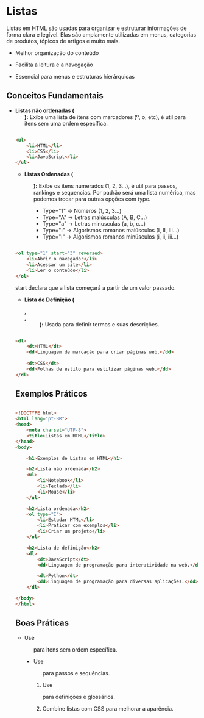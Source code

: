 # Listas

Listas em HTML são usadas para organizar e estruturar informações de forma clara e legível. Elas são amplamente utilizadas em menus, categorias de produtos, tópicos de artigos e muito mais.

- Melhor organização do conteúdo

- Facilita a leitura e a navegação

- Essencial para menus e estruturas hierárquicas

## Conceitos Fundamentais

- **Listas não ordenadas (<ul>):** Exibe uma lista de itens com marcadores (º, o, etc), é util para itens sem uma ordem específica.

``` HTML

<ul>
    <li>HTML</li>
    <li>CSS</li>
    <li>JavaScript</li>
</ul>

```

- **Listas Ordenadas (<ol>):** Exibe os itens numerados (1, 2, 3...), é util para passos, rankings e sequencias. Por padrão será uma lista numérica, mas podemos trocar para outras opções com type.

    - Type="1" -> Números (1, 2, 3...)
    - Type="A" -> Letras maiúsculas (A, B, C...)
    - Type="a" -> Letras minusculas (a, b, c...)
    - Type="I" -> Algorismos romanos maiúsculos (I, II, III...)
    - Type="i" -> Algorismos romanos minúsculos (i, ii, iii...)

``` HTML

<ol type="1" start="3" reversed>
    <li>Abrir o navegador</li>
    <li>Acessar um site</li>
    <li>Ler o conteúdo</li>
</ol>

```

start declara que a lista começará a partir de um valor passado.

- **Lista de Definição (<dl>, <dt>, <dd>):** Usada para definir termos e suas descrições.


``` HTML

<dl>
    <dt>HTML</dt>
    <dd>Linguagem de marcação para criar páginas web.</dd>
    
    <dt>CSS</dt>
    <dd>Folhas de estilo para estilizar páginas web.</dd>
</dl>

```

## Exemplos Práticos

``` HTML

<!DOCTYPE html>
<html lang="pt-BR">
<head>
    <meta charset="UTF-8">
    <title>Listas em HTML</title>
</head>
<body>

    <h1>Exemplos de Listas em HTML</h1>

    <h2>Lista não ordenada</h2>
    <ul>
        <li>Notebook</li>
        <li>Teclado</li>
        <li>Mouse</li>
    </ul>

    <h2>Lista ordenada</h2>
    <ol type="I">
        <li>Estudar HTML</li>
        <li>Praticar com exemplos</li>
        <li>Criar um projeto</li>
    </ol>

    <h2>Lista de definição</h2>
    <dl>
        <dt>JavaScript</dt>
        <dd>Linguagem de programação para interatividade na web.</dd>

        <dt>Python</dt>
        <dd>Linguagem de programação para diversas aplicações.</dd>
    </dl>

</body>
</html>

```

## Boas Práticas

- Use <ul> para itens sem ordem específica.

- Use <ol> para passos e sequências.

- Use <dl> para definições e glossários.

- Combine listas com CSS para melhorar a aparência.